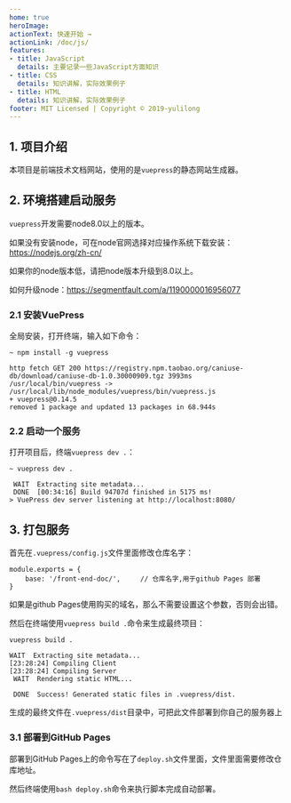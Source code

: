 ```yaml
---
home: true
heroImage: 
actionText: 快速开始 →
actionLink: /doc/js/
features:
- title: JavaScript
  details: 主要记录一些JavaScript方面知识
- title: CSS
  details: 知识讲解，实际效果例子
- title: HTML
  details: 知识讲解，实际效果例子
footer: MIT Licensed | Copyright © 2019-yulilong
---
```


## 1. 项目介绍

本项目是前端技术文档网站，使用的是`vuepress`的静态网站生成器。

## 2. 环境搭建启动服务

`vuepress`开发需要node8.0以上的版本。

如果没有安装node，可在node官网选择对应操作系统下载安装：https://nodejs.org/zh-cn/

如果你的node版本低，请把node版本升级到8.0以上。

如何升级node：https://segmentfault.com/a/1190000016956077

### 2.1 安装VuePress

全局安装，打开终端，输入如下命令：

```
~ npm install -g vuepress

http fetch GET 200 https://registry.npm.taobao.org/caniuse-db/download/caniuse-db-1.0.30000909.tgz 3993ms
/usr/local/bin/vuepress -> /usr/local/lib/node_modules/vuepress/bin/vuepress.js
+ vuepress@0.14.5
removed 1 package and updated 13 packages in 68.944s
```

### 2.2 启动一个服务

打开项目后，终端`vuepress dev .`：

```
~ vuepress dev .

 WAIT  Extracting site metadata...
 DONE  [00:34:16] Build 94707d finished in 5175 ms!
> VuePress dev server listening at http://localhost:8080/
```

## 3. 打包服务

首先在`.vuepress/config.js`文件里面修改仓库名字：

```
module.exports = {
    base: '/front-end-doc/',     // 仓库名字,用于github Pages 部署
}
```

如果是github Pages使用购买的域名，那么不需要设置这个参数，否则会出错。

然后在终端使用`vuepress build .`命令来生成最终项目：

```
vuepress build .

WAIT  Extracting site metadata...
[23:28:24] Compiling Client
[23:28:24] Compiling Server
 WAIT  Rendering static HTML...

 DONE  Success! Generated static files in .vuepress/dist.
```

生成的最终文件在`.vuepress/dist`目录中，可把此文件部署到你自己的服务器上

### 3.1 部署到GitHub Pages

部署到GitHub Pages上的命令写在了`deploy.sh`文件里面，文件里面需要修改仓库地址。

然后终端使用`bash deploy.sh`命令来执行脚本完成自动部署。